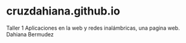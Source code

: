 # cruzdahiana.github.io
Taller 1 Aplicaciones en la web y redes inalámbricas, una pagina web.  Dahiana Bermudez

